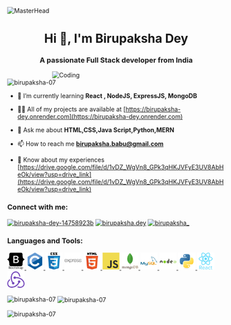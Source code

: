 ![MasterHead](https://repository-images.githubusercontent.com/588181932/e36ec678-7984-4cdd-8e4c-a3932772ff8e)
<h1 align="center">Hi 👋, I'm Birupaksha Dey</h1>
<h3 align="center">A passionate Full Stack developer from India</h3>
<img align="right" alt="Coding" width="400" src="https://cdn.dribbble.com/users/1162077/screenshots/3848914/programmer.gif">

<p align="left"> <img src="https://komarev.com/ghpvc/?username=birupaksha-07&label=Profile%20views&color=0e75b6&style=flat" alt="birupaksha-07" /> </p>

- 🌱 I’m currently learning **React , NodeJS, ExpressJS, MongoDB**

- 👨‍💻 All of my projects are available at [https://birupaksha-dey.onrender.com](https://birupaksha-dey.onrender.com)

- 💬 Ask me about **HTML,CSS,Java Script,Python,MERN**

- 📫 How to reach me **birupaksha.babu@gmail.com**

- 📄 Know about my experiences [https://drive.google.com/file/d/1vDZ_WgVn8_GPk3qHKJVFyE3UV8AbHeOk/view?usp=drive_link](https://drive.google.com/file/d/1vDZ_WgVn8_GPk3qHKJVFyE3UV8AbHeOk/view?usp=drive_link)

<h3 align="left">Connect with me:</h3>
<p align="left">
<a href="https://linkedin.com/in/birupaksha-dey-14758923b" target="blank"><img align="center" src="https://raw.githubusercontent.com/rahuldkjain/github-profile-readme-generator/master/src/images/icons/Social/linked-in-alt.svg" alt="birupaksha-dey-14758923b" height="30" width="40" /></a>
<a href="https://fb.com/birupaksha.dey" target="blank"><img align="center" src="https://raw.githubusercontent.com/rahuldkjain/github-profile-readme-generator/master/src/images/icons/Social/facebook.svg" alt="birupaksha.dey" height="30" width="40" /></a>
<a href="https://instagram.com/birupaksha_" target="blank"><img align="center" src="https://raw.githubusercontent.com/rahuldkjain/github-profile-readme-generator/master/src/images/icons/Social/instagram.svg" alt="birupaksha_" height="30" width="40" /></a>
</p>

<h3 align="left">Languages and Tools:</h3>
<p align="left"> <a href="https://getbootstrap.com" target="_blank" rel="noreferrer"> <img src="https://raw.githubusercontent.com/devicons/devicon/master/icons/bootstrap/bootstrap-plain-wordmark.svg" alt="bootstrap" width="40" height="40"/> </a> <a href="https://www.cprogramming.com/" target="_blank" rel="noreferrer"> <img src="https://raw.githubusercontent.com/devicons/devicon/master/icons/c/c-original.svg" alt="c" width="40" height="40"/> </a> <a href="https://www.w3schools.com/css/" target="_blank" rel="noreferrer"> <img src="https://raw.githubusercontent.com/devicons/devicon/master/icons/css3/css3-original-wordmark.svg" alt="css3" width="40" height="40"/> </a> <a href="https://expressjs.com" target="_blank" rel="noreferrer"> <img src="https://raw.githubusercontent.com/devicons/devicon/master/icons/express/express-original-wordmark.svg" alt="express" width="40" height="40"/> </a> <a href="https://www.w3.org/html/" target="_blank" rel="noreferrer"> <img src="https://raw.githubusercontent.com/devicons/devicon/master/icons/html5/html5-original-wordmark.svg" alt="html5" width="40" height="40"/> </a> <a href="https://developer.mozilla.org/en-US/docs/Web/JavaScript" target="_blank" rel="noreferrer"> <img src="https://raw.githubusercontent.com/devicons/devicon/master/icons/javascript/javascript-original.svg" alt="javascript" width="40" height="40"/> </a> <a href="https://www.mongodb.com/" target="_blank" rel="noreferrer"> <img src="https://raw.githubusercontent.com/devicons/devicon/master/icons/mongodb/mongodb-original-wordmark.svg" alt="mongodb" width="40" height="40"/> </a> <a href="https://www.mysql.com/" target="_blank" rel="noreferrer"> <img src="https://raw.githubusercontent.com/devicons/devicon/master/icons/mysql/mysql-original-wordmark.svg" alt="mysql" width="40" height="40"/> </a> <a href="https://nodejs.org" target="_blank" rel="noreferrer"> <img src="https://raw.githubusercontent.com/devicons/devicon/master/icons/nodejs/nodejs-original-wordmark.svg" alt="nodejs" width="40" height="40"/> </a> <a href="https://www.python.org" target="_blank" rel="noreferrer"> <img src="https://raw.githubusercontent.com/devicons/devicon/master/icons/python/python-original.svg" alt="python" width="40" height="40"/> </a> <a href="https://reactjs.org/" target="_blank" rel="noreferrer"> <img src="https://raw.githubusercontent.com/devicons/devicon/master/icons/react/react-original-wordmark.svg" alt="react" width="40" height="40"/> </a> <a href="https://redux.js.org" target="_blank" rel="noreferrer"> <img src="https://raw.githubusercontent.com/devicons/devicon/master/icons/redux/redux-original.svg" alt="redux" width="40" height="40"/> </a> </p>

<p><img align="left" src="https://github-readme-stats.vercel.app/api/top-langs?username=birupaksha-07&show_icons=true&locale=en&layout=compact" alt="birupaksha-07" /></p>

<p>&nbsp;<img align="center" src="https://github-readme-stats.vercel.app/api?username=birupaksha-07&show_icons=true&locale=en" alt="birupaksha-07" /></p>

<p><img align="center" src="https://github-readme-streak-stats.herokuapp.com/?user=birupaksha-07&" alt="birupaksha-07" /></p>
